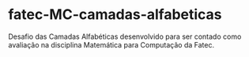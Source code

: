 # fatec-MC-camadas-alfabeticas
Desafio das Camadas Alfabéticas desenvolvido para ser contado como avaliação na disciplina Matemática para Computação da Fatec.
